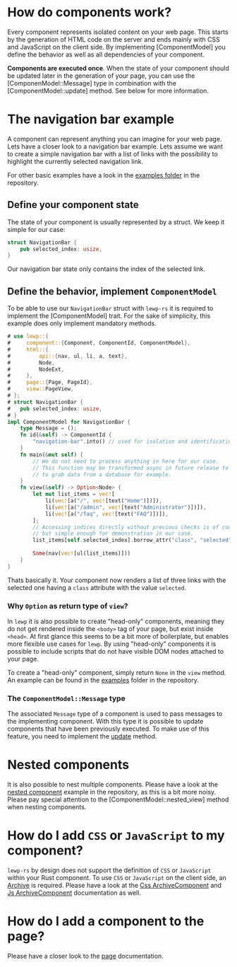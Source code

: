 # How do components work?

Every component represents isolated content on your web page. This starts by
the generation of HTML code on the server and ends mainly with CSS and JavaScript
on the client side. By implementing [ComponentModel] you define the behavior
as well as all dependencies of your component.

**Components are executed once**. When the state of your component should be updated
later in the generation of your page, you can use the [ComponenModel::Message] type
in combination with the [ComponentModel::update] method. See below for more information.

# The navigation bar example

A component can represent anything you can imagine for your web page. Lets have
a closer look to a navigation bar example. Lets assume we want to create a simple
navigation bar with a list of links with the possibility to highlight the currently
selected navigation link.

For other basic examples have a look in the
[examples folder](https://github.com/emirror-de/lewp-rs/tree/main/lewp/examples)
in the repository.

## Define your component state

The state of your component is usually represented by a struct. We keep it simple for
our case:
```rust
struct NavigationBar {
	pub selected_index: usize,
}
```
Our navigation bar state only contains the index of the selected link.

## Define the behavior, implement `ComponentModel`

To be able to use our `NavigationBar` struct with `lewp-rs` it is required to
implement the [ComponentModel] trait. For the sake of simplicity, this example
does only implement mandatory methods.
```rust
# use lewp::{
#     component::{Component, ComponentId, ComponentModel},
#     html::{
#         api::{nav, ul, li, a, text},
#         Node,
#         NodeExt,
#     },
#     page::{Page, PageId},
#     view::PageView,
# };
# struct NavigationBar {
# 	pub selected_index: usize,
# }
impl ComponentModel for NavigationBar {
    type Message = ();
    fn id(&self) -> ComponentId {
        "navigation-bar".into() // used for isolation and identification in an archive
    }
    fn main(&mut self) {
        // We do not need to process anything in here for our case.
        // This function may be transformed async in future release to be able
        // to grab data from a database for example.
    }
    fn view(&self) -> Option<Node> {
        let mut list_items = vec![
            li(vec![a("/", vec![text("Home")])]),
            li(vec![a("/admin", vec![text("Administrator")])]),
            li(vec![a("/faq", vec![text("FAQ")])]),
        ];
        // Accessing indices directly without previous checks is of course bad practice,
        // but simple enough for demonstration in our case.
        list_items[self.selected_index].borrow_attr("class", "selected");
				
        Some(nav(vec![ul(list_items)]))
    }
}
```

Thats basically it. Your component now renders a list of three links with the
selected one having a `class` attribute with the value `selected`.

### Why `Option` as return type of `view`?

In `lewp` it is also possible to create "head-only" components, meaning they
do not get rendered inside the `<body>` tag of your page, but exist inside `<head>`.
At first glance this seems to be a bit more of boilerplate, but enables more flexible
use cases for `lewp`. By using "head-only" components it is possible to include
scripts that do not have visible DOM nodes attached to your page.

To create a "head-only" component, simply return `None` in the `view` method.
An example can be found in the
[examples](https://github.com/emirror-de/lewp-rs/tree/main/lewp/examples)
folder in the repository.

### The `ComponentModel::Message` type

The associated `Message` type of a component is used to pass messages to the
implementing component. With this type it is possible to update components that
have been previously executed. To make use of this feature, you need to implement
the [update](ComponentModel::update) method.

# Nested components

It is also possible to nest multiple components. Please have a look at the
[nested component](https://github.com/emirror-de/lewp-rs/blob/main/lewp/examples/nested-component.rs)
example in the repository, as this is a bit more noisy. Please pay special attention
to the [ComponentModel::nested_view] method when nesting components.

# How do I add `CSS` or `JavaScript` to my component?

`lewp-rs` by design does not support the definition of `CSS` or `JavaScript` within
your Rust component. To use `CSS` or `JavaScript` on the client side, an
[Archive](super::archive::Archive) is required. Please have a look at the
[Css ArchiveComponent](crate::resources::Css) and
[Js ArchiveComponent](crate::resources::Js) documentation as well.

# How do I add a component to the page?

Please have a closer look to the [page](super::page) documentation.

